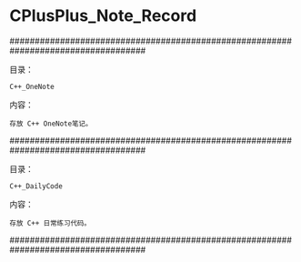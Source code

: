 # CPlusPlus_Note_Record

###################################################################################

目录：
   
    C++_OneNote

内容：
    
    存放 C++ OneNote笔记。

###################################################################################

目录：
    
    C++_DailyCode

内容：
    
    存放 C++ 日常练习代码。

###################################################################################
